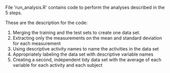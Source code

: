 File 'run_analysis.R' contains code to perform the analyses described in the 5 steps. 

These are the description for the code: 
1) Merging the training and the test sets to create one data set.
2) Extracting only the measurements on the mean and standard deviation for each measurement
3) Using descriptive activity names to name the activities in the data set
4) Appropriately labeling the data set with descriptive variable names
5) Creating a second, independent tidy data set with the average of each variable for each activity and each subject
   
   
   
